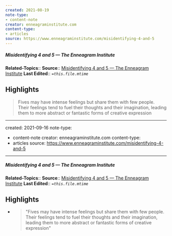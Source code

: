 ```yaml
---
created: 2021-08-19
note-type:
- content-note
creator: enneagraminstitute.com
content-type: 
- articles
source: https://www.enneagraminstitute.com/misidentifying-4-and-5
---
```

##### Misidentifying 4 and 5 — The Enneagram Institute
**Related-Topics**:: 
**Source**:: [Misidentifying 4 and 5 — The Enneagram Institute](https://www.enneagraminstitute.com/misidentifying-4-and-5)
**Last Edited**:: *`=this.file.mtime`*

## Highlights

> Fives may have intense feelings but share them with few people. Their feelings tend to fuel their thoughts and their imagination, leading them to more abstract or fantastic forms of creative expression


---
created: 2021-09-16
note-type:
- content-note
creator: enneagraminstitute.com
content-type: 
- articles
source: https://www.enneagraminstitute.com/misidentifying-4-and-5
---
##### Misidentifying 4 and 5 — The Enneagram Institute
**Related-Topics**:: 
**Source**:: [Misidentifying 4 and 5 — The Enneagram Institute](https://www.enneagraminstitute.com/misidentifying-4-and-5)
**Last Edited**:: *`=this.file.mtime`*

## Highlights
- > "Fives may have intense feelings but share them with few people. Their feelings tend to fuel their thoughts and their imagination, leading them to more abstract or fantastic forms of creative expression" 
